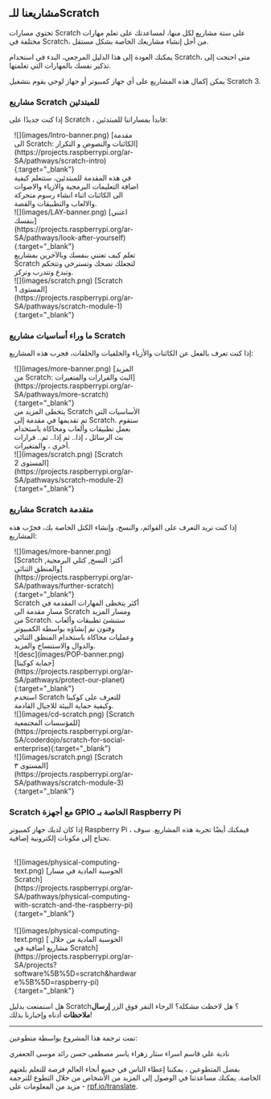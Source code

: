 ## مشاريعنا للـScratch

تحتوي مسارات Scratch على ستة مشاريع لكل منها، لمساعدتك على تعلم مهارات مختلفة في Scratch، من أجل إنشاء مشاريعك الخاصة بشكل مستقل.

يمكنك العودة إلى هذا الدليل المرجعي، البدء في استخدام Scratch، متى احتجت إلى تذكير نفسك بالمهارات التي تعلمتها.

يمكن إكمال هذه المشاريع على أي جهاز كمبيوتر أو جهاز لوحي يقوم بتشغيل Scratch 3.

### مشاريع Scratch للمبتدئين

إذا كنت جديدًا على Scratch ، فابدأ بمساراتنا للمبتدئين:

<div style="display: inline-block; max-width: 250px; float: left; padding-left: 10px;">
![](images/Intro-banner.png)
[مقدمة الى Scratch: الكائنات والنصوص و التكرار](https://projects.raspberrypi.org/ar-SA/pathways/scratch-intro){:target="_blank"}<br/>
في هذه المقدمة للمبتدئين، ستتعلم كيفية اضافة التعليمات البرمجية والازياء والاصوات الى الكائنات اثناء انشاء رسوم متحركة والالعاب والتطبيقات والقصة.
</div>

<div style="display: inline-block; max-width: 250px; float: left; padding-left: 10px;">
![](images/LAY-banner.png)
[اعتني بنفسك](https://projects.raspberrypi.org/ar-SA/pathways/look-after-yourself){:target="_blank"}<br/>
تعلم كيف تعتني بنفسك وبالآخرين بمشاريع Scratch لتجعلك تضحك وتسترخي وتتحكم وتبدع وتتدرب وتركز.
</div>

<div style="display: inline-block; max-width: 250px; float: left; padding-left: 10px;">
![](images/scratch.png)
[Scratch المستوى 1](https://projects.raspberrypi.org/ar-SA/pathways/scratch-module-1){:target="_blank"}
</div>

<br clear="both"/>

### ما وراء أساسيات مشاريع Scratch

إذا كنت تعرف بالفعل عن الكائنات والأزياء والخلفيات والحلقات، فجرب هذه المشاريع:

<div style="display: inline-block; max-width: 250px; float: left; padding-left: 10px;">
![](images/more-banner.png)
[المزيد من Scratch: البث والقرارات والمتغيرات](https://projects.raspberrypi.org/ar-SA/pathways/more-scratch){:target="_blank"}<br/>
يتخطى المزيد من Scratch الأساسيات التي تم تقديمها في مقدمة إلى Scratch. ستقوم بعمل تطبيقات وألعاب ومحاكاة باستخدام بث الرسائل ، إذا.. ثم إذا.. ثم.. قرارات أخرى ، والمتغيرات.
</div>

<div style="display: inline-block; max-width: 250px; float: left; padding-left: 10px;">
![](images/scratch.png)
[Scratch المستوى 2](https://projects.raspberrypi.org/ar-SA/pathways/scratch-module-2){:target="_blank"}<br/>
</div>

<br clear="both"/>

### مشاريع Scratch متقدمة

إذا كنت تريد التعرف على القوائم، والنسخ، وإنشاء الكتل الخاصة بك، فجرّب هذه المشاريع:

<div style="display: inline-block; max-width: 250px; float: left; padding-left: 10px;">
![](images/more-banner.png)
[Scratch أكثر: النسخ, كتلي البرمجية, والمنطق الثنائي](https://projects.raspberrypi.org/ar-SA/pathways/further-scratch){:target="_blank"}<br/> Scratch أكثر يتخطى المهارات المقدمة في مسار مقدمة الى Scratch ومسار المزيد من Scratch. ستنشئ تطبيقات وألعاب وفنون تم إنشاؤه بواسطة الكمبيوتر وعمليات محاكاة باستخدام المنطق الثنائي والدوال والاستنساخ والمزيد.
</div>

<div style="display: inline-block; max-width: 250px; float: left; padding-left: 10px;">
![desc](images/POP-banner.png)
[جماية كوكبنا](https://projects.raspberrypi.org/ar-SA/pathways/protect-our-planet){:target="_blank"}<br/>
استخدم Scratch للتعرف على كوكبنا وكيفية حماية البيئة للاجيال القادمة.
</div>

<div style="display: inline-block; max-width: 250px; float: left; padding-left: 10px;">
![](images/cd-scratch.png)
[Scratch للمؤسسات المجتمعية](https://projects.raspberrypi.org/ar-SA/coderdojo/scratch-for-social-enterprise){:target="_blank"}<br/>
</div>

<div style="display: inline-block; max-width: 250px; float: left; padding-left: 10px;">
![](images/scratch.png)
[Scratch المستوى ٣](https://projects.raspberrypi.org/ar-SA/pathways/scratch-module-3){:target="_blank"}<br/>
</div>

<br clear="both"/>

### Scratch مع أجهزة GPIO الخاصة بـ Raspberry Pi

إذا كان لديك جهاز كمبيوتر Raspberry Pi ، فيمكنك أيضًا تجربة هذه المشاريع. سوف تحتاج إلى مكونات إلكترونية إضافية.

<div style="display: inline-block; max-width: 250px; float: left; padding-left: 10px;"><br/>
![](images/physical-computing-text.png)
[الحوسبة المادية في مسار Scratch](https://projects.raspberrypi.org/ar-SA/pathways/physical-computing-with-scratch-and-the-raspberry-pi){:target="_blank"}
</div>

<div style="display: inline-block; max-width: 250px; float: left; padding-left: 10px;"><br/>
![](images/physical-computing-text.png)
[ الحوسبة المادية من خلال مشاريع اضافية في Scratch](https://projects.raspberrypi.org/ar-SA/projects?software%5B%5D=scratch&hardware%5B%5D=raspberry-pi){:target="_blank"}
</div>

<br clear="both"/>

هل استمتعت بدليل Scratch؟ هل لاحظت مشكلة؟ الرجاء النقر فوق الزر **إرسال ملاحظات** أدناه وإخبارنا بذلك!

***

تمت ترجمة هذا المشروع بواسطة متطوعين:

نادية علي قاسم
اسراء ستار
زهراء ياسر
مصطفى حسن
رائد موسى الجعفري

بفضل المتطوعين ، يمكننا إعطاء الناس في جميع أنحاء العالم فرصة للتعلم بلغتهم الخاصة. يمكنك مساعدتنا في الوصول إلى المزيد من الأشخاص من خلال التطوع للترجمة - مزيد من المعلومات على [rpf.io/translate](https://rpf.io/translate).